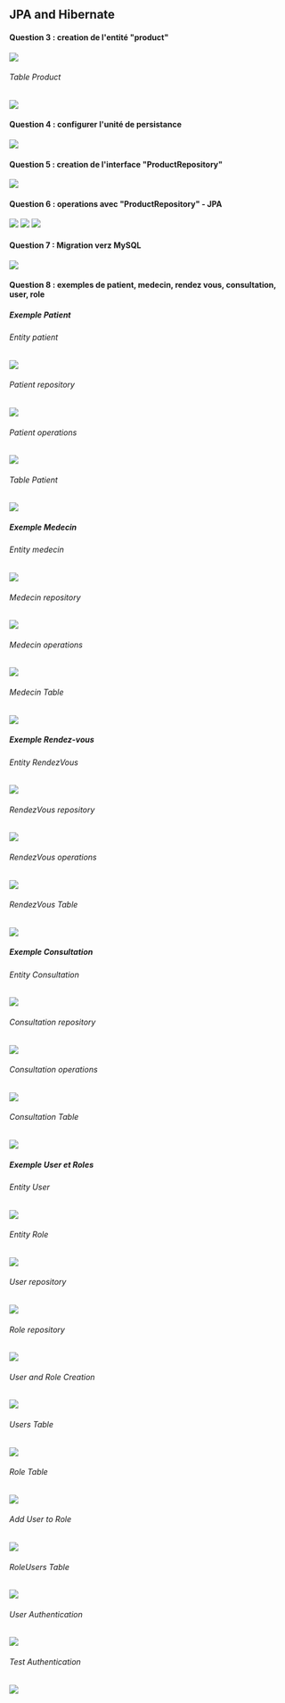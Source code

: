 <h2>JPA and Hibernate</h2>

<h4>Question 3 : creation de l'entité "product"</h4>
<img src="captures/ProductEntity.png">
<h6>Table Product</h6>
<img src="captures/ProductTable.PNG">

<h4>Question 4 : configurer l'unité de persistance</h4>
<img src="captures/UniteDePersistance_H2.png">

<h4>Question 5 : creation de l'interface "ProductRepository"</h4>
<img src="captures/ProductRepository.png">

<h4>Question 6 : operations avec "ProductRepository" - JPA</h4>
<img src="captures/JPAOperations1.png">
<img src="captures/JPAOperations2.JPG">
<img src="captures/JPAOperations3.JPG">

<h4>Question 7 : Migration verz MySQL</h4> 
<img src="captures/MigrationMySql.png">

<h4>Question 8 : exemples de patient, medecin, rendez vous, consultation, user, role </h4>

<h5>Exemple Patient</h5>
<h6>Entity patient</h6>
<img src="captures/Patient.PNG">
<h6>Patient repository</h6>
<img src="captures/PatientRep.PNG">
<h6>Patient operations</h6>
<img src="captures/PatientOp.PNG">
<h6>Table Patient</h6>
<img src="captures/PatientTable.PNG">

<h5>Exemple Medecin</h5>
<h6>Entity medecin</h6>
<img src="captures/Medecin.PNG">
<h6>Medecin repository</h6>
<img src="captures/MedecinRep.PNG">
<h6>Medecin operations</h6>
<img src="captures/MedecinOp.PNG">
<h6>Medecin Table</h6>
<img src="captures/MedecinTable.PNG">

<h5>Exemple Rendez-vous</h5>
<h6>Entity RendezVous</h6>
<img src="captures/RDV.PNG">
<h6>RendezVous repository</h6>
<img src="captures/RDVRep.PNG">
<h6>RendezVous operations</h6>
<img src="captures/RDVOp.PNG">
<h6>RendezVous Table</h6>
<img src="captures/RDVTable.PNG">

<h5>Exemple Consultation</h5>
<h6>Entity Consultation</h6>
<img src="captures/Consultation.PNG">
<h6>Consultation repository</h6>
<img src="captures/ConsultationRep.PNG">
<h6>Consultation operations</h6>
<img src="captures/ConsultationOp.PNG">
<h6>Consultation Table</h6>
<img src="captures/ConsultationTable.PNG">

<h5>Exemple User et Roles</h5>
<h6>Entity User</h6>
<img src="captures/User.PNG">

<h6>Entity Role</h6>
<img src="captures/Role.PNG">

<h6>User repository</h6>
<img src="captures/UserRep.PNG">

<h6>Role repository</h6>
<img src="captures/RoleRep.PNG">

<h6>User and Role Creation</h6>
<img src="captures/Create_Users_Roles.PNG">

<h6>Users Table</h6>
<img src="captures/UsersTable.PNG">
<h6>Role Table</h6>
<img src="captures/RoleTable.PNG">

<h6>Add User to Role</h6>
<img src="captures/AddUserToRole.PNG">
<h6>RoleUsers Table</h6>
<img src="captures/RoleUsersTable.PNG">

<h6>User Authentication</h6>
<img src="captures/UserAuth.PNG">
<h6>Test Authentication</h6>
<img src="captures/TestAuth.PNG">




